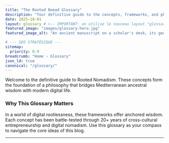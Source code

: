 ```yaml
---
title: "The Rooted Nomad Glossary"
description: "Your definitive guide to the concepts, frameworks, and philosophies of Rooted Nomadism. Understand the language that bridges ancestral wisdom with modern digital life."
date: 2025-10-01
layout: glossary # <-- IMPORTANT: on utilise le nouveau layout "glossary.html"
featured_image: "images/glossary-hero.jpg"
featured_image_alt: "An ancient manuscript on a scholar's desk, its geometric patterns glowing and transforming into a digital interface, symbolizing the Rooted Nomad Glossary."

# --- SEO STRATÉGIQUE ---
sitemap:
  priority: 0.9
breadcrumb: "Home › Glossary"
json_ld: true
canonical: "/glossary/"
---
```


Welcome to the definitive guide to Rooted Nomadism. These concepts form the foundation of a philosophy that bridges Mediterranean ancestral wisdom with modern digital life.

### Why This Glossary Matters
In a world of digital rootlessness, these frameworks offer anchored wisdom. Each concept has been battle-tested through 20+ years of cross-cultural entrepreneurship and digital nomadism. Use this glossary as your compass to navigate the core ideas of this blog.

---